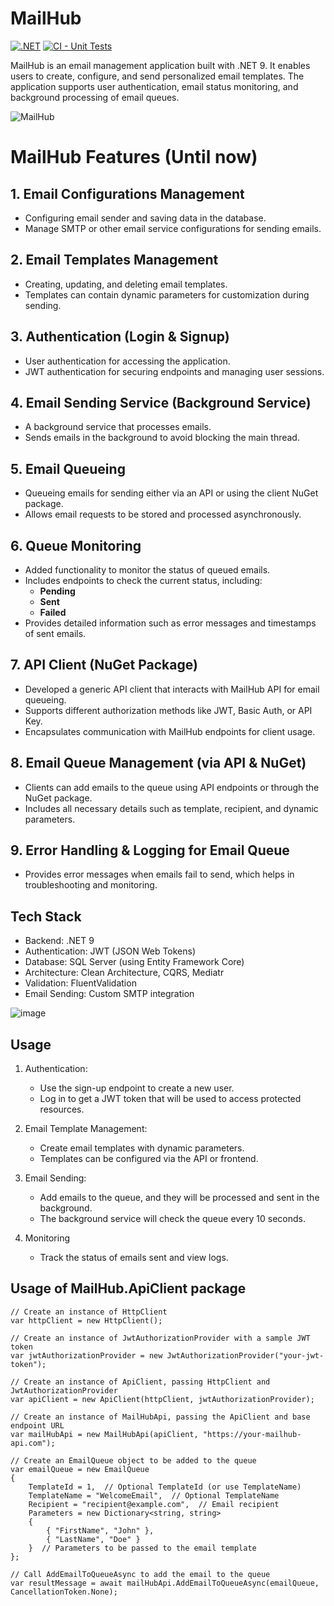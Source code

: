# MailHub

[![.NET](https://github.com/ziedrebhi/MailHub/actions/workflows/dotnet.yml/badge.svg?branch=master)](https://github.com/ziedrebhi/MailHub/actions/workflows/dotnet.yml)
[![CI - Unit Tests](https://github.com/ziedrebhi/MailHub/actions/workflows/run-tests.yml/badge.svg?branch=master)](https://github.com/ziedrebhi/MailHub/actions/workflows/run-tests.yml)

MailHub is an email management application built with .NET 9. It enables users to create, configure, and send personalized email templates. The application supports user authentication, email status monitoring, and background processing of email queues.

![MailHub](https://github.com/user-attachments/assets/9ef3d18d-943d-4249-b54c-1149a0b6e481)


# MailHub Features (Until now)

## 1. Email Configurations Management
- Configuring email sender and saving data in the database.
- Manage SMTP or other email service configurations for sending emails.

## 2. Email Templates Management
- Creating, updating, and deleting email templates.
- Templates can contain dynamic parameters for customization during sending.

## 3. Authentication (Login & Signup)
- User authentication for accessing the application.
- JWT authentication for securing endpoints and managing user sessions.

## 4. Email Sending Service (Background Service)
- A background service that processes emails.
- Sends emails in the background to avoid blocking the main thread.

## 5. Email Queueing
- Queueing emails for sending either via an API or using the client NuGet package.
- Allows email requests to be stored and processed asynchronously.

## 6. Queue Monitoring
- Added functionality to monitor the status of queued emails.
- Includes endpoints to check the current status, including:
  - **Pending**
  - **Sent**
  - **Failed**
- Provides detailed information such as error messages and timestamps of sent emails.

## 7. API Client (NuGet Package)
- Developed a generic API client that interacts with MailHub API for email queueing.
- Supports different authorization methods like JWT, Basic Auth, or API Key.
- Encapsulates communication with MailHub endpoints for client usage.

## 8. Email Queue Management (via API & NuGet)
- Clients can add emails to the queue using API endpoints or through the NuGet package.
- Includes all necessary details such as template, recipient, and dynamic parameters.

## 9. Error Handling & Logging for Email Queue
- Provides error messages when emails fail to send, which helps in troubleshooting and monitoring.


## Tech Stack

- Backend: .NET 9
- Authentication: JWT (JSON Web Tokens)
- Database: SQL Server (using Entity Framework Core)
- Architecture: Clean Architecture, CQRS, Mediatr
- Validation: FluentValidation
- Email Sending: Custom SMTP integration
  
![image](https://github.com/user-attachments/assets/75e6b28f-398c-4546-9c18-8c2bd872da93)

## Usage
 1.  Authentication:
     -  Use the sign-up endpoint to create a new user.
     - Log in to get a JWT token that will be used to access protected resources.
2. Email Template Management:
    -  Create email templates with dynamic parameters.
    -  Templates can be configured via the API or frontend.
3. Email Sending:
    -  Add emails to the queue, and they will be processed and sent in the background.
    -  The background service will check the queue every 10 seconds.

4. Monitoring
    - Track the status of emails sent and view logs.
  
## Usage of MailHub.ApiClient package 
 

    // Create an instance of HttpClient
    var httpClient = new HttpClient();

    // Create an instance of JwtAuthorizationProvider with a sample JWT token
    var jwtAuthorizationProvider = new JwtAuthorizationProvider("your-jwt-token");

    // Create an instance of ApiClient, passing HttpClient and JwtAuthorizationProvider
    var apiClient = new ApiClient(httpClient, jwtAuthorizationProvider);

    // Create an instance of MailHubApi, passing the ApiClient and base endpoint URL
    var mailHubApi = new MailHubApi(apiClient, "https://your-mailhub-api.com");

    // Create an EmailQueue object to be added to the queue
    var emailQueue = new EmailQueue
    {
        TemplateId = 1,  // Optional TemplateId (or use TemplateName)
        TemplateName = "WelcomeEmail",  // Optional TemplateName
        Recipient = "recipient@example.com",  // Email recipient
        Parameters = new Dictionary<string, string> 
        {
            { "FirstName", "John" },
            { "LastName", "Doe" }
        }  // Parameters to be passed to the email template
    };

    // Call AddEmailToQueueAsync to add the email to the queue
    var resultMessage = await mailHubApi.AddEmailToQueueAsync(emailQueue, CancellationToken.None);

